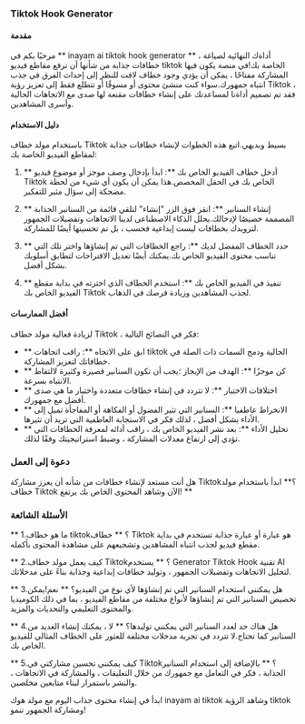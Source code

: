 ### Tiktok Hook Generator

#### مقدمة
مرحبًا بكم في ** inayam ai tiktok hook generator ** ، أداةك النهائية لصياغة خطافات جذابة من شأنها أن ترفع مقاطع فيديو tiktok الخاصة بك!في منصة يكون فيها المشاركة مفتاحًا ، يمكن أن يؤدي وجود خطاف لافت للنظر إلى إحداث الفرق في جذب انتباه جمهورك.سواء كنت منشئ محتوى أو مسوقًا أو تتطلع فقط إلى تعزيز رؤية Tiktok ، فقد تم تصميم أداةنا لمساعدتك على إنشاء خطافات مقنعة لها صدى مع الاتجاهات الحالية وأسرى المشاهدين.

#### دليل الاستخدام
باستخدام مولد خطاف Tiktok بسيط وبديهي.اتبع هذه الخطوات لإنشاء خطافات جذابة لمقاطع الفيديو الخاصة بك:

1. ** أدخل خطاف الفيديو الخاص بك **: ابدأ بإدخال وصف موجز أو موضوع فيديو Tiktok الخاص بك في الحقل المخصص.هذا يمكن أن يكون أي شيء من لحظة مضحكة إلى سؤال مثير للتفكير.

2. ** إنشاء السنانير **: انقر فوق الزر "إنشاء" لتلقي قائمة من السنانير الجذابة المصممة خصيصًا لإدخالك.يحلل الذكاء الاصطناعى لدينا الاتجاهات وتفضيلات الجمهور لتزويدك بخطافات ليست إبداعية فحسب ، بل تم تحسينها أيضًا للمشاركة.

3. ** حدد الخطاف المفضل لديك **: راجع الخطافات التي تم إنشاؤها واختر تلك التي تناسب محتوى الفيديو الخاص بك.يمكنك أيضًا تعديل الاقتراحات لتطابق أسلوبك بشكل أفضل.

4. ** تنفيذ في الفيديو الخاص بك **: استخدم الخطاف الذي اخترته في بداية مقطع الفيديو الخاص بك Tiktok لجذب المشاهدين وزيادة فرصك في الذهاب.

#### أفضل الممارسات
لزيادة فعالية مولد خطاف Tiktok ، فكر في النصائح التالية:

- ** ابق على الاتجاه **: راقب اتجاهات tiktok الحالية ودمج السمات ذات الصلة في خطافاتك لتعزيز المشاركة.
- ** كن موجزًا ​​**: الهدف من الإيجاز ؛يجب أن تكون السنانير قصيرة وكثيرة لالتقاط الانتباه بسرعة.
- ** اختلافات الاختبار **: لا تتردد في إنشاء خطافات متعددة واختبار ما هي صدى أفضل مع جمهورك.
- ** الانخراط عاطفيا **: السنانير التي تثير الفضول أو الفكاهة أو المفاجأة تميل إلى الأداء بشكل أفضل ، لذلك فكر في الاستجابة العاطفية التي تريد أن تثيرها.
- ** تحليل الأداء **: بعد نشر الفيديو الخاص بك ، راقب أدائه لمعرفة الخطافات التي تؤدي إلى ارتفاع معدلات المشاركة ، وضبط استراتيجيتك وفقًا لذلك.

### دعوة إلى العمل
هل أنت مستعد لإنشاء خطافات من شأنه أن يعزز مشاركة Tiktok؟** ابدأ باستخدام مولد خطاف Tiktok الآن وشاهد المحتوى الخاص بك يرتفع! **

### الأسئلة الشائعة

** 1.ما هو خطاف tiktok؟ **
خطاف Tiktok هو عبارة أو عبارة جذابة تستخدم في بداية مقطع فيديو لجذب انتباه المشاهدين وتشجيعهم على مشاهدة المحتوى بأكمله.

** 2.كيف يعمل مولد خطاف Tiktok؟ **
يستخدم Generator Tiktok Hook تقنية AI لتحليل الاتجاهات وتفضيلات الجمهور ، وتوليد خطافات إبداعية وجذابة بناءً على مدخلاتك.

** 3.هل يمكنني استخدام السنانير التي تم إنشاؤها لأي نوع من الفيديو؟ **
نعم!يمكن تخصيص السنانير التي تم إنشاؤها لأنواع مختلفة من مقاطع الفيديو ، بما في ذلك الكوميديا ​​والمحتوى التعليمي والتحديات والمزيد.

** 4.هل هناك حد لعدد السنانير التي يمكنني توليدها؟ **
لا ، يمكنك إنشاء العديد من السنانير كما تحتاج.لا تتردد في تجربة مدخلات مختلفة للعثور على الخطاف المثالي للفيديو الخاص بك.

** 5.كيف يمكنني تحسين مشاركتي في Tiktok؟ **
بالإضافة إلى استخدام السنانير الجذابة ، فكر في التعامل مع جمهورك من خلال التعليقات ، والمشاركة في الاتجاهات ، والنشر باستمرار لبناء متابعين مخلصين.

ابدأ في إنشاء محتوى جذاب اليوم مع مولد هوك inayam ai tiktok وشاهد الرؤية tiktok ومشاركة الجمهور تنمو!